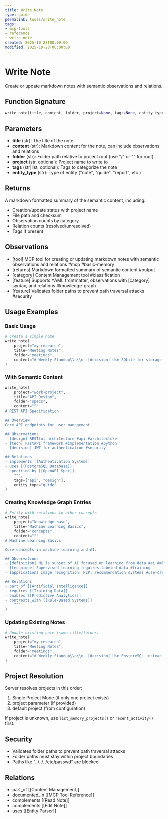 ```yaml
---
title: Write Note
type: guide
permalink: tools/write_note
tags:
- mcp-tools
- reference
- write_note
created: 2025-10-28T00:00:00
modified: 2025-10-28T00:00:00
---
```


# Write Note

Create or update markdown notes with semantic observations and relations.

## Function Signature

```python
write_note(title, content, folder, project=None, tags=None, entity_type="note")
```

## Parameters

- **title** (str): The title of the note
- **content** (str): Markdown content for the note, can include observations and relations
- **folder** (str): Folder path relative to project root (use "/" or "" for root)
- **project** (str, optional): Project name to write to
- **tags** (str|list, optional): Tags to categorize the note
- **entity_type** (str): Type of entity ("note", "guide", "report", etc.)

## Returns

A markdown formatted summary of the semantic content, including:
- Creation/update status with project name
- File path and checksum
- Observation counts by category
- Relation counts (resolved/unresolved)
- Tags if present

## Observations

- [tool] MCP tool for creating or updating markdown notes with semantic observations and relations #mcp #basic-memory
- [returns] Markdown formatted summary of semantic content #output
- [category] Content Management tool #classification
- [feature] Supports YAML frontmatter, observations with [category] syntax, and relations #knowledge-graph
- [feature] Validates folder paths to prevent path traversal attacks #security

## Usage Examples

### Basic Usage

```python
# Create a simple note
write_note(
    project="my-research",
    title="Meeting Notes",
    folder="meetings",
    content="# Weekly Standup\\n\\n- [decision] Use SQLite for storage #tech"
)
```

### With Semantic Content

```python
write_note(
    project="work-project",
    title="API Design",
    folder="specs",
    content="""
# REST API Specification

## Overview
Core API endpoints for user management.

## Observations
- [design] RESTful architecture #api #architecture
- [tech] FastAPI framework #implementation #python
- [decision] JWT for authentication #security

## Relations
- implements [[Authentication System]]
- uses [[PostgreSQL Database]]
- specified_by [[OpenAPI Spec]]
    """,
    tags=["api", "design"],
    entity_type="guide"
)
```

### Creating Knowledge Graph Entries

```python
# Entity with relations to other concepts
write_note(
    project="knowledge-base",
    title="Machine Learning Basics",
    folder="concepts",
    content="""
# Machine Learning Basics

Core concepts in machine learning and AI.

## Observations
- [definition] ML is subset of AI focused on learning from data #ai #ml
- [technique] Supervised learning requires labeled data #training
- [application] Image recognition, NLP, recommendation systems #use-cases

## Relations
- part_of [[Artificial Intelligence]]
- requires [[Training Data]]
- enables [[Predictive Analytics]]
- contrasts_with [[Rule-Based Systems]]
    """
)
```

### Updating Existing Notes

```python
# Update existing note (same title/folder)
write_note(
    project="my-research",
    title="Meeting Notes",
    folder="meetings",
    content="# Weekly Standup\\n\\n- [decision] Use PostgreSQL instead #tech"
)
```

## Project Resolution

Server resolves projects in this order:
1. Single Project Mode (if only one project exists)
2. project parameter (if provided)
3. default project (from configuration)

If project is unknown, use `list_memory_projects()` or `recent_activity()` first.

## Security

- Validates folder paths to prevent path traversal attacks
- Folder paths must stay within project boundaries
- Paths like "../../../etc/passwd" are blocked

## Relations

- part_of [[Content Management]]
- documented_in [[MCP Tool Reference]]
- complements [[Read Note]]
- complements [[Edit Note]]
- uses [[Entity Parser]]

